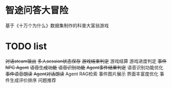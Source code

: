 # 智途问答大冒险
基于《十万个为什么》数据集制作的科普大富翁游戏

# TODO list
~~对话steam输出~~
~~多人session状态保存~~
~~游戏结束判定~~
游戏结算
游戏进度判定
~~事件NPC Agent~~
~~语音生成功能~~
~~语音识别功能~~
~~Agent事件结果判定~~
语音识别功能优化
~~事件语音朗读~~
~~Agent对话朗读~~
Agent RAG检索
事件图片展示
界面丰富度优化
事件生成评价排序
问题推荐
